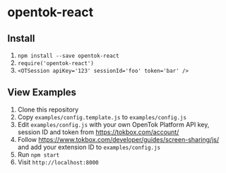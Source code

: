 # opentok-react

## Install

1. `npm install --save opentok-react`
2. `require('opentok-react')`
3. `<OTSession apiKey='123' sessionId='foo' token='bar' />`

## View Examples

1. Clone this repository
2. Copy `examples/config.template.js` to `examples/config.js`
3. Edit `examples/config.js` with your own OpenTok Platform API key, session ID and token from https://tokbox.com/account/
4. Follow https://www.tokbox.com/developer/guides/screen-sharing/js/ and add your extension ID to `examples/config.js`
5. Run `npm start`
6. Visit `http://localhost:8000`

